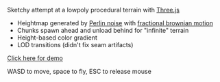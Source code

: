 Sketchy attempt at a lowpoly procedural terrain with [Three.js](https://threejs.org/)

 - Heightmap generated by [Perlin noise](https://github.com/josephg/noisejs) with [fractional brownian motion](https://thebookofshaders.com/13/)
 - Chunks spawn ahead and unload behind for "infinite" terrain
 - Height-based color gradient
 - LOD transitions (didn't fix seam artifacts)

 [Click here for demo](https://AdamStone.github.io/lowpoly-heightmap-terrain)

 WASD to move, space to fly, ESC to release mouse
